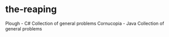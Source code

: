 the-reaping
===========
Plough - C# Collection of general problems
Cornucopia - Java Collection of general problems
